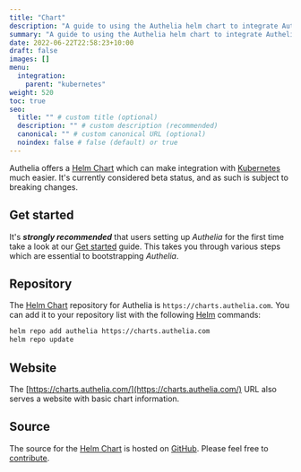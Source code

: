 ```yaml
---
title: "Chart"
description: "A guide to using the Authelia helm chart to integrate Authelia with Kubernetes"
summary: "A guide to using the Authelia helm chart to integrate Authelia with Kubernetes."
date: 2022-06-22T22:58:23+10:00
draft: false
images: []
menu:
  integration:
    parent: "kubernetes"
weight: 520
toc: true
seo:
  title: "" # custom title (optional)
  description: "" # custom description (recommended)
  canonical: "" # custom canonical URL (optional)
  noindex: false # false (default) or true
---
```


Authelia offers a [Helm Chart] which can make integration with [Kubernetes] much easier. It's currently considered beta
status, and as such is subject to breaking changes.

## Get started

It's __*strongly recommended*__ that users setting up *Authelia* for the first time take a look at our
[Get started](../prologue/get-started.md) guide. This takes you through various steps which are essential to
bootstrapping *Authelia*.

## Repository

The [Helm Chart] repository for Authelia is `https://charts.authelia.com`. You can add it to your repository list with
the following [Helm] commands:

```bash
helm repo add authelia https://charts.authelia.com
helm repo update
```

## Website

The [https://charts.authelia.com/](https://charts.authelia.com/) URL also serves a website with basic chart information.

## Source

The source for the [Helm Chart] is hosted on [GitHub](https://github.com/authelia/chartrepo). Please feel free to
[contribute](../../contributing/prologue/introduction.md).

[Kubernetes]: https://kubernetes.io/
[Helm]: https://helm.sh/
[Helm Chart]: https://helm.sh/docs/topics/charts/
